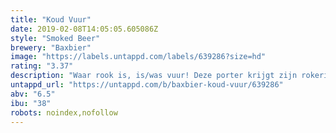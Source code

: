 ```yaml
---
title: "Koud Vuur"
date: 2019-02-08T14:05:05.605086Z
style: "Smoked Beer"
brewery: "Baxbier"
image: "https://labels.untappd.com/labels/639286?size=hd"
rating: "3.37"
description: "Waar rook is, is/was vuur! Deze porter krijgt zijn rokerige karakter door het gebruik van gerookte en gebrande mouten. Een donker bier om rustig voor te gaan zitten en lekker van te genieten. Bij een zomers kampvuur, voor de open haard als de dagen korter worden of gewoon omdat hij lekker is."
untappd_url: "https://untappd.com/b/baxbier-koud-vuur/639286"
abv: "6.5"
ibu: "38"
robots: noindex,nofollow
---
```

